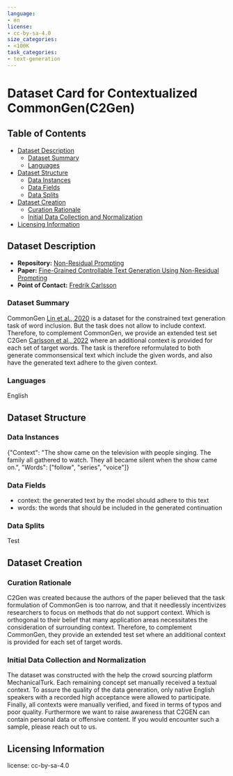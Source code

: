 ```yaml
---
language:
- en
license:
- cc-by-sa-4.0
size_categories:
- <100K
task_categories:
- text-generation
---
```

# Dataset Card for Contextualized CommonGen(C2Gen)

## Table of Contents
- [Dataset Description](#dataset-description)
  - [Dataset Summary](#dataset-summary)
  - [Languages](#languages)
- [Dataset Structure](#dataset-structure)
  - [Data Instances](#data-instances)
  - [Data Fields](#data-instances)
  - [Data Splits](#data-instances)
- [Dataset Creation](#dataset-creation)
  - [Curation Rationale](#curation-rationale)
  - [Initial Data Collection and Normalization](#initial-cata-collection-and-normalization)
- [Licensing Information](#licensing-information)
 

## Dataset Description

- **Repository:** [Non-Residual Prompting](https://github.com/FreddeFrallan/Non-Residual-Prompting)
- **Paper:** [Fine-Grained Controllable Text Generation Using Non-Residual Prompting](https://aclanthology.org/2022.acl-long.471)
- **Point of Contact:** [Fredrik Carlsson](mailto:Fredrik.Carlsson@ri.se)


### Dataset Summary

CommonGen [Lin et al., 2020](https://arxiv.org/abs/1911.03705) is a dataset for the constrained text generation task of word inclusion. But the task does not allow to include context. Therefore, to complement CommonGen, we provide an extended test set C2Gen [Carlsson et al., 2022](https://aclanthology.org/2022.acl-long.471) where an additional context is provided for each set of target words. The task is therefore reformulated to both generate commonsensical text which include the given words, and also have the generated text adhere to the given context.

### Languages

English

## Dataset Structure

### Data Instances

{"Context": "The show came on the television with people singing. The family all gathered to watch. They all became silent when the show came on.", "Words": ["follow", "series", "voice"]}

### Data Fields

- context: the generated text by the model should adhere to this text
- words: the words that should be included in the generated continuation

### Data Splits

Test

## Dataset Creation

### Curation Rationale

C2Gen was created because the authors of the paper believed that the task formulation of CommonGen is too narrow, and that it needlessly incentivizes researchers
to focus on methods that do not support context. Which is orthogonal to their belief that many application areas necessitates the consideration of surrounding context. Therefore, to complement CommonGen, they provide an extended test set where an additional context is provided for each set of target words.

### Initial Data Collection and Normalization

The dataset was constructed with the help the crowd sourcing platform MechanicalTurk. Each remaining concept set manually received a textual context. To assure the quality of the data generation, only native English speakers with a recorded high acceptance were allowed to participate. Finally, all contexts were manually verified, and fixed in terms of typos and poor quality. Furthermore we want to raise awareness that C2GEN can contain personal data or offensive content. If you would encounter such a sample, please reach out to us.

## Licensing Information

license: cc-by-sa-4.0
